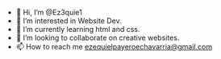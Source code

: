- 👋 Hi, I’m @Ez3quie1
- 👀 I’m interested in Website Dev.
- 🌱 I’m currently learning html and css.
- 💞️ I’m looking to collaborate on creative websites.
- 📫 How to reach me ezequielpayeroechavarria@gmail.com

<!---
Ez3quie1/Ez3quie1 is a ✨ special ✨ repository because its `README.md` (this file) appears on your GitHub profile.
You can click the Preview link to take a look at your changes.
--->
